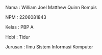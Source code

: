 Nama    : William Joel Matthew Quinn Rompis

NPM     : 2206081843

Kelas   : PBP A

Hobi    : Tidur

Jurusan : Ilmu Sistem Informasi Komputer
